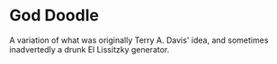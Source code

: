 # God Doodle
A variation of what was originally Terry A. Davis' idea, and sometimes inadvertedly a drunk El Lissitzky generator.
